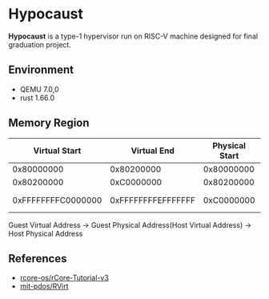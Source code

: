 # Hypocaust
**Hypocaust** is a type-1 hypervisor run on RISC-V machine designed for final graduation project.

## Environment
- QEMU 7.0,0
- rust 1.66.0

## Memory Region
| Virtual Start | Virtual End | Physical Start | Physical End | Memory Region |
| --------------| ----------- | -------------- | ------------ | -------------  |
| 0x80000000    | 0x80200000  | 0x80000000     | 0x80200000   |RustSBI        |
| 0x80200000    | 0xC0000000  | 0x80200000     | 0xC0000000   |hypervisor     |
| 0xFFFFFFFFC0000000    | 0xFFFFFFFFEFFFFFFF  | 0xC0000000 | 0xEFFFFFFF | Guest Kernel 1   |

Guest Virtual Address -> Guest Physical Address(Host Virtual Address) -> Host Physical Address

## References
- [rcore-os/rCore-Tutorial-v3](https://github.com/rcore-os/rCore-Tutorial-v3)
- [mit-pdos/RVirt](https://github.com/mit-pdos/RVirt)
